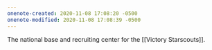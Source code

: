 ```yaml
---
onenote-created: 2020-11-08 17:08:20 -0500
onenote-modified: 2020-11-08 17:08:39 -0500
---
```


The national base and recruiting center for the [[Victory Starscouts]].

